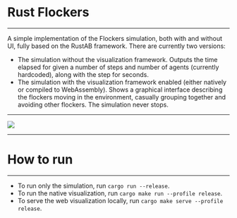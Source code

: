 # Rust Flockers

---

A simple implementation of the Flockers simulation, both with and without UI, fully based on the RustAB framework. There
are currently two versions:

- The simulation without the visualization framework. Outputs the time elapsed for given a number of steps and number of
  agents (currently hardcoded), along with the step for seconds.
- The simulation with the visualization framework enabled (either natively or compiled to WebAssembly). Shows a
  graphical interface describing the flockers moving in the environment, casually grouping together and avoiding other
  flockers. The simulation never stops.

---

![](GoaM2T97l6.gif)

---

# How to run

---

- To run only the simulation, run `cargo run --release`.
- To run the native visualization, run `cargo make run --profile release`.
- To serve the web visualization locally, run `cargo make serve --profile release`.
